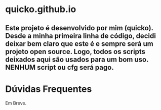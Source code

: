 # quicko.github.io

Este projeto é desenvolvido por mim (quicko).
Desde a minha primeira linha de código, decidi deixar bem claro que este é e sempre será um projeto open source.
Logo, todos os scripts deixados aqui são usados para um bom uso. 
NENHUM script ou cfg será pago.
---------------------------------------------------

<h1> Dúvidas Frequentes </h1>

Em Breve.
